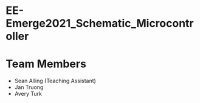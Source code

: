 # EE-Emerge2021_Schematic_Microcontroller

# Team Members
* Sean Alling (Teaching Assistant)
* Jan Truong
* Avery Turk
